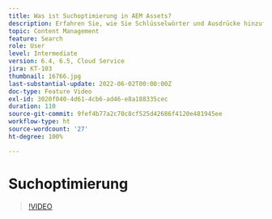 ```yaml
---
title: Was ist Suchoptimierung in AEM Assets?
description: Erfahren Sie, wie Sie Schlüsselwörter und Ausdrücke hinzufügen können, um die Suchrelevanz eines Assets in Adobe Experience Manager zu steigern.
topic: Content Management
feature: Search
role: User
level: Intermediate
version: 6.4, 6.5, Cloud Service
jira: KT-103
thumbnail: 16766.jpg
last-substantial-update: 2022-06-02T00:00:00Z
doc-type: Feature Video
exl-id: 3020f040-4d61-4cb6-ad46-e8a188335cec
duration: 110
source-git-commit: 9fef4b77a2c70c8cf525d42686f4120e481945ee
workflow-type: ht
source-wordcount: '27'
ht-degree: 100%

---
```


# Suchoptimierung

>[!VIDEO](https://video.tv.adobe.com/v/16766?quality=12&learn=on)
